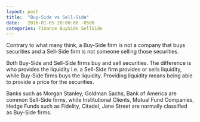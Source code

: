 ```yaml
---
layout: post
title:  "Buy-Side vs Sell-Side"
date:   2016-01-05 20:00:00 -0500
categories: Finance BuySide SellSide
---
```


Contrary to what many think, a Buy-Side firm is not a company that buys securities and a Sell-Side firm is not someone selling those securities.

Both Buy-Side and Sell-Side firms buy and sell securities. The difference is who provides the liquidity i.e. a Sell-Side firm provides or sells liquidity, while Buy-Side firms buys the liquidity. Providing liquidity means being able to provide a price for the securities.

Banks such as Morgan Stanley, Goldman Sachs, Bank of America are common Sell-Side firms, while Institutional Clients, Mutual Fund Companies, Hedge Funds such as Fidelity, Citadel, Jane Street are normally classified as Buy-Side firms.  
